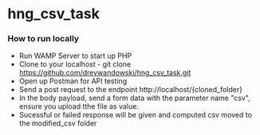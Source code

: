 # hng_csv_task

 ### How to run locally
 - Run WAMP Server to start up PHP
 - Clone to your localhost - git clone https://github.com/dreywandowski/hng_csv_task.git
 - Open up Postman for API testing
 - Send a post request to the endpoint http://localhost/{cloned_folder}
 - In the body payload, send a form data with the parameter name "csv", ensure you upload tthe file as value.
 - Sucessful or failed response will be given and computed csv moved to the modified_csv folder
